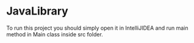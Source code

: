 # JavaLibrary

To run this project you should simply open it in IntelliJIDEA and run main method in Main class inside src folder.
